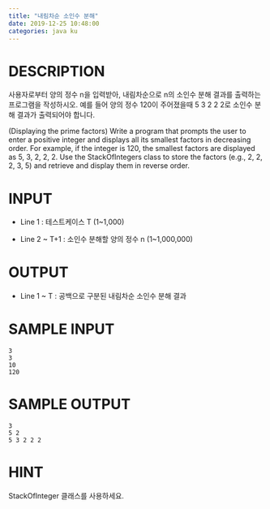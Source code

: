 ```yaml
---
title: "내림차순 소인수 분해"
date: 2019-12-25 10:48:00
categories: java ku
---
```


# DESCRIPTION
사용자로부터 양의 정수 n을 입력받아, 내림차순으로 n의 소인수 분해 결과를 출력하는 프로그램을 작성하시오. 예를 들어 양의 정수 120이 주어졌을때 5 3 2 2 2로 소인수 분해 결과가 출력되어야 합니다. 

(Displaying the prime factors) Write a program that prompts the user to enter a positive integer and displays all its smallest factors in decreasing order. For example, if the integer is 120, the smallest factors are displayed as 5, 3, 2, 2, 2. Use the StackOfIntegers class to store the factors (e.g., 2, 2, 2, 3, 5) and retrieve and display them in reverse order.

# INPUT
* Line 1 : 테스트케이스 T (1~1,000)

* Line 2 ~ T+1 : 소인수 분해할 양의 정수 n (1~1,000,000)

# OUTPUT
* Line 1 ~ T : 공백으로 구분된 내림차순 소인수 분해 결과

# SAMPLE INPUT
```
3
3
10
120
```

# SAMPLE OUTPUT
```
3
5 2
5 3 2 2 2
```

# HINT
StackOfInteger 클래스를 사용하세요.

<script src="https://gist.github.com/DetegiCE/81f0f1dfa55da4a2c28717bfccab8928.js"></script>
